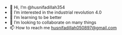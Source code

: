 - 👋 Hi, I’m @husnifadillah354
- 👀 I’m interested in the industrial revolution  4.0
- 🌱 I’m learning to be better
- 💞️ I’m looking to collaborate on many things
- 📫 How to reach me husnifadillah050897@gmail.com

<!---
husnifadillah354/husnifadillah354 is a ✨ special ✨ repository because its `README.md` (this file) appears on your GitHub profile.
You can click the Preview link to take a look at your changes.
--->
